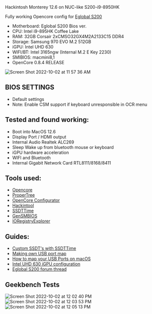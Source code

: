 
Hackintosh Monterey 12.6 on NUC-like S200-i9-8950HK

Fully working Opencore config for [Eglobal S200](https://www.aliexpress.com/item/4000465233975.html)  

- Motherboard: Eglobal S200 Bios ver. 
- CPU: Intel i9-895HK Coffee Lake
- RAM: 32GB Corsair 2xCMSO32GX4M2A2133C15 DDR4
- Storage: Samsung 970 EVO M.2 512GB
- iGPU: Intel UHD 630
- WIFI/BT: Intel 3165ngw (Internal M.2 E Key 2230)
- SMIBIOS: macmini8,1
- OpenCore 0.8.4 RELEASE

![Screen Shot 2022-10-02 at 11 57 36 AM](https://user-images.githubusercontent.com/7040503/193446479-283ad0fc-ba25-4f5d-b9a0-796ab700c5b8.png)

## BIOS SETTINGS
- Default settings
- Note: Enable CSM support if keyboard unresponsible in OCR menu


## Tested and found working:
- Boot into MacOS 12.6
- Display Port / HDMI output
- Internal Audio Realtek ALC269
- Sleep Wake up from bluetooth mouse or keyboard
- iGPU hardware acceleration
- WIFI and Bluetooth 
- Internal Gigabit Network Card RTL8111/8168/8411

## Tools used:
- [Opencore](https://dortania.github.io/OpenCore-Install-Guide/) 
- [ProperTree](https://github.com/corpnewt/ProperTree)
- [OpenCore Configurator](https://mackie100projects.altervista.org/download-opencore-configurator/)
- [Hackintool](https://github.com/headkaze/Hackintool)
- [SSDTTime](https://github.com/corpnewt/SSDTTime)
- [GenSMBIOS](https://github.com/corpnewt/GenSMBIOS)
- [IORegistryExplorer](https://github.com/vulgo/IORegistryExplorer)

## Guides:
- [Custom SSDT's with SSDTTime](https://www.tonymacx86.com/threads/custom-ssdts-using-corpnewts-ssdttime.318976/)
- [Making own USB port map](https://www.tonymacx86.com/threads/the-new-beginners-guide-to-usb-port-configuration.286553/#post-2029768)
- [How to map your USB Ports on macOS](https://elitemacx86.com/threads/how-to-map-your-usb-ports-on-macos.581/)
- [Intel UHD 630 iGPU configuration](https://www.tonymacx86.com/threads/guide-intel-uhd-graphics-630-coffee-lake-headless-mode-main-card.304000/)
- [Eglobal S200 forum thread](https://www.tonymacx86.com/threads/eglobal-s200-nuc-intel-i7-8750h-mini-pc-compatible.276741/) 


## Geekbench Tests
![Screen Shot 2022-10-02 at 12 02 40 PM](https://user-images.githubusercontent.com/7040503/193446564-9617547e-1580-4f63-8368-f30b3f84b817.png)
![Screen Shot 2022-10-02 at 12 03 53 PM](https://user-images.githubusercontent.com/7040503/193446592-f12e6261-ca0a-497e-8122-1927870871d9.png)
![Screen Shot 2022-10-02 at 12 05 13 PM](https://user-images.githubusercontent.com/7040503/193446639-a4f40def-9ecb-4bfc-a287-1e4d61b07222.png)

